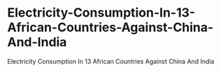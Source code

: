 # Electricity-Consumption-In-13-African-Countries-Against-China-And-India
Electricity Consumption In 13 African Countries Against China And India
